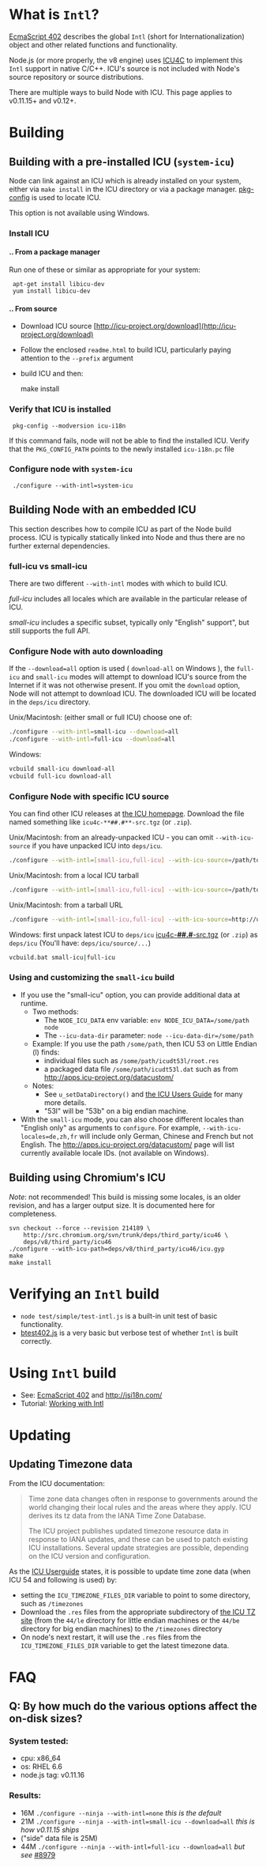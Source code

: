 # What is `Intl`?

[EcmaScript 402](http://www.ecma-international.org/ecma-402/1.0/) describes
the global `Intl` (short for Internationalization) object
and other related functions and functionality.

Node.js (or more properly, the v8 engine) uses [ICU4C](http://icu-project.org)
to implement this `Intl` support in native C/C++. ICU's source is not
included with Node's source repository or source distributions.

There are multiple ways to build Node with ICU.
This page applies to v0.11.15+ and v0.12+.

# Building
## Building with a pre-installed ICU (`system-icu`)

Node can link against an ICU which is already installed on your system,
either via `make install` in the ICU directory or via a package manager.
[pkg-config](http://pkg-config.freedesktop.org/) is used to locate ICU.

This option is not available using Windows.

### Install ICU

#### .. From a package manager

Run one of these or similar as appropriate for your system:

     apt-get install libicu-dev
     yum install libicu-dev

#### .. From source

* Download ICU source
  [http://icu-project.org/download](http://icu-project.org/download)

* Follow the enclosed `readme.html` to build ICU, particularly paying attention to the `--prefix` argument

* build ICU and then:

     make install

### Verify that ICU is installed

     pkg-config --modversion icu-i18n

If this command fails, node will not be able to find the installed ICU. 
Verify that the `PKG_CONFIG_PATH` points to the newly installed `icu-i18n.pc` file

### Configure node with `system-icu`

     ./configure --with-intl=system-icu

## Building Node with an embedded ICU

This section describes how to compile ICU as part of the Node build process.
ICU is typically statically linked into Node and thus there are no further
external dependencies.


### full-icu vs small-icu

There are two different `--with-intl` modes with which to build ICU.

*full-icu* includes all locales which are available in the particular
release of ICU.

*small-icu* includes a specific subset, typically only "English" support",
but still supports the full API.

### Configure Node with auto downloading

If the `--download=all` option is used ( `download-all` on Windows ),
the `full-icu` and `small-icu` modes will attempt to download ICU's
source from the Internet if it was not otherwise present.
If you omit the `download` option, Node will not attempt to download
ICU.  The downloaded ICU will be located in the `deps/icu` directory. 

Unix/Macintosh: (either small or full ICU) choose one of:

```sh
./configure --with-intl=small-icu --download=all
./configure --with-intl=full-icu --download=all
```

Windows:

```sh
vcbuild small-icu download-all
vcbuild full-icu download-all
```

### Configure Node with specific ICU source

You can find other ICU releases at
[the ICU homepage](http://icu-project.org/download).
Download the file named something like `icu4c-**##.#**-src.tgz` (or
`.zip`).

Unix/Macintosh: from an already-unpacked ICU - you can omit `--with-icu-source`
if you have unpacked ICU into `deps/icu`.

```sh
./configure --with-intl=[small-icu,full-icu] --with-icu-source=/path/to/icu
```

Unix/Macintosh: from a local ICU tarball

```sh
./configure --with-intl=[small-icu,full-icu] --with-icu-source=/path/to/icu.tgz
```

Unix/Macintosh: from a tarball URL

```sh
./configure --with-intl=[small-icu,full-icu] --with-icu-source=http://url/to/icu.tgz
```

Windows: first unpack latest ICU to `deps/icu`
  [icu4c-**##.#**-src.tgz](http://icu-project.org/download) (or `.zip`)
  as `deps/icu` (You'll have: `deps/icu/source/...`)

```sh
vcbuild.bat small-icu|full-icu
```

### Using and customizing the `small-icu` build

   * If you use the "small-icu" option,
     you can provide additional data at runtime.
      * Two methods:
        * The `NODE_ICU_DATA` env variable:   `env
          NODE_ICU_DATA=/some/path node`
        * The `--icu-data-dir` parameter:   `node
          --icu-data-dir=/some/path`
      * Example:  If you use the path `/some/path`, then ICU 53 on
        Little Endian (l) finds:
        * individual files such as `/some/path/icudt53l/root.res`
        * a packaged data file `/some/path/icudt53l.dat` such as from http://apps.icu-project.org/datacustom/
      * Notes:
        * See `u_setDataDirectory()` and
        [the ICU Users Guide](http://userguide.icu-project.org/icudata)
        for many more details.
        * "53l" will be "53b" on a big endian machine.
   * With the `small-icu` mode, you can also choose different locales than "English only" as arguments to
      `configure`. For example,
       `--with-icu-locales=de,zh,fr` will include only German, Chinese and French but not English.
       The http://apps.icu-project.org/datacustom/ page will list currently available locale IDs.
        (not available on Windows).

## Building using Chromium's ICU

*Note*: not recommended! This build is missing some locales, is an older revision,
and has a larger output size. It is documented here for completeness.

    svn checkout --force --revision 214189 \
        http://src.chromium.org/svn/trunk/deps/third_party/icu46 \
        deps/v8/third_party/icu46
    ./configure --with-icu-path=deps/v8/third_party/icu46/icu.gyp
    make
    make install

# Verifying an `Intl` build
- `node test/simple/test-intl.js` is a built-in unit test of basic functionality.
- [btest402.js](https://github.com/srl295/btest402) is a very basic but verbose test of whether `Intl` is built correctly.

# Using `Intl` build
- See: [EcmaScript 402](http://www.ecma-international.org/ecma-402/1.0/) and http://jsi18n.com/
- Tutorial: [Working with Intl](http://code.tutsplus.com/tutorials/working-with-intl--cms-21082)

# Updating
## Updating Timezone data

From the ICU documentation:

> Time zone data changes often in response to governments around the world changing their local rules and the
> areas where they apply. ICU derives its tz data from the IANA Time Zone Database.
>
> The ICU project publishes updated timezone resource data in response to IANA updates, and these can be used to
> patch existing ICU installations. Several update strategies are possible, depending on the ICU version and
> configuration.

As the [ICU Userguide](http://userguide.icu-project.org/datetime/timezone#TOC-ICU4C-TZ-Update-with-Drop-in-.res-files-ICU-54-and-newer-) states, it is possible to update time zone data (when ICU 54 and following is used) by:
* setting the `ICU_TIMEZONE_FILES_DIR` variable to point to some directory, such as `/timezones`
* Download the `.res` files from the appropriate subdirectory of [the ICU  TZ site](http://source.icu-project.org/repos/icu/data/trunk/tzdata/icunew/) (from the `44/le` directory for little endian machines or the `44/be` directory for big endian machines) to the `/timezones` directory
* On node's next restart, it will use the `.res` files from the `ICU_TIMEZONE_FILES_DIR` variable to get the latest timezone data.

# FAQ
## Q: By how much do the various options affect the on-disk sizes?

### System tested:
 * cpu: x86_64 
 * os: RHEL 6.6
 * node.js tag: v0.11.16

### Results:
* 16M `./configure --ninja --with-intl=none`  *this is the default*
* 21M `./configure --ninja --with-intl=small-icu --download=all` *this is how v0.11.15 ships*
 * ("side" data file is 25M)
* 44M `./configure --ninja --with-intl=full-icu --download=all` *but see* [#8979](https://github.com/joyent/node/issues/8979)

